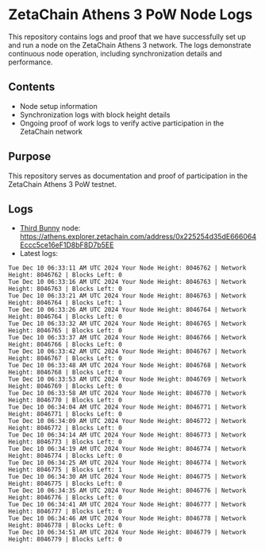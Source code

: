 # ZetaChain Athens 3 PoW Node Logs
This repository contains logs and proof that we have successfully set up and run a node on the ZetaChain Athens 3 network. The logs demonstrate continuous node operation, including synchronization details and performance.

## Contents
- Node setup information
- Synchronization logs with block height details
- Ongoing proof of work logs to verify active participation in the ZetaChain network

## Purpose
This repository serves as documentation and proof of participation in the ZetaChain Athens 3 PoW testnet.

## Logs

- [Third Bunny](https://thirdbunny.xyz/) node: https://athens.explorer.zetachain.com/address/0x225254d35dE666064Eccc5ce16eF1D8bF8D7b5EE
- Latest logs:
```
Tue Dec 10 06:33:11 AM UTC 2024 Your Node Height: 8046762 | Network Height: 8046762 | Blocks Left: 0
Tue Dec 10 06:33:16 AM UTC 2024 Your Node Height: 8046763 | Network Height: 8046763 | Blocks Left: 0
Tue Dec 10 06:33:21 AM UTC 2024 Your Node Height: 8046763 | Network Height: 8046764 | Blocks Left: 1
Tue Dec 10 06:33:26 AM UTC 2024 Your Node Height: 8046764 | Network Height: 8046764 | Blocks Left: 0
Tue Dec 10 06:33:32 AM UTC 2024 Your Node Height: 8046765 | Network Height: 8046765 | Blocks Left: 0
Tue Dec 10 06:33:37 AM UTC 2024 Your Node Height: 8046766 | Network Height: 8046766 | Blocks Left: 0
Tue Dec 10 06:33:42 AM UTC 2024 Your Node Height: 8046767 | Network Height: 8046767 | Blocks Left: 0
Tue Dec 10 06:33:48 AM UTC 2024 Your Node Height: 8046768 | Network Height: 8046768 | Blocks Left: 0
Tue Dec 10 06:33:53 AM UTC 2024 Your Node Height: 8046769 | Network Height: 8046769 | Blocks Left: 0
Tue Dec 10 06:33:58 AM UTC 2024 Your Node Height: 8046770 | Network Height: 8046770 | Blocks Left: 0
Tue Dec 10 06:34:04 AM UTC 2024 Your Node Height: 8046771 | Network Height: 8046771 | Blocks Left: 0
Tue Dec 10 06:34:09 AM UTC 2024 Your Node Height: 8046772 | Network Height: 8046772 | Blocks Left: 0
Tue Dec 10 06:34:14 AM UTC 2024 Your Node Height: 8046773 | Network Height: 8046773 | Blocks Left: 0
Tue Dec 10 06:34:19 AM UTC 2024 Your Node Height: 8046774 | Network Height: 8046774 | Blocks Left: 0
Tue Dec 10 06:34:25 AM UTC 2024 Your Node Height: 8046774 | Network Height: 8046775 | Blocks Left: 1
Tue Dec 10 06:34:30 AM UTC 2024 Your Node Height: 8046775 | Network Height: 8046775 | Blocks Left: 0
Tue Dec 10 06:34:35 AM UTC 2024 Your Node Height: 8046776 | Network Height: 8046776 | Blocks Left: 0
Tue Dec 10 06:34:41 AM UTC 2024 Your Node Height: 8046777 | Network Height: 8046777 | Blocks Left: 0
Tue Dec 10 06:34:46 AM UTC 2024 Your Node Height: 8046778 | Network Height: 8046778 | Blocks Left: 0
Tue Dec 10 06:34:51 AM UTC 2024 Your Node Height: 8046779 | Network Height: 8046779 | Blocks Left: 0
```
